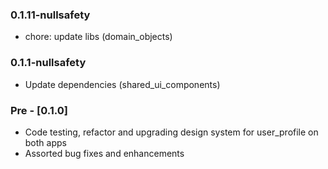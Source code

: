### 0.1.11-nullsafety

- chore: update libs (domain_objects)

### 0.1.1-nullsafety

- Update dependencies (shared_ui_components)

### Pre - [0.1.0]

- Code testing, refactor and upgrading design system for user_profile on both apps
- Assorted bug fixes and enhancements
